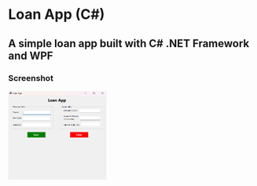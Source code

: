 # Loan App (C#)

## A simple loan app built with C# .NET Framework and WPF

### Screenshot

<img src="./loan_ss.png" width="200px">
